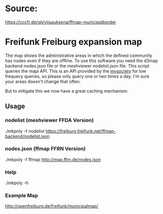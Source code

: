 # Source:
https://cccfr.de/git/viisauksena/ffmap-municipalborder

# Freifunk Freiburg expansion map
The map shows the administrative areas in which the defined community has nodes even if they are offline.
To use this software you need the d3map backend nodes.json file or the meshviewer nodelist.json file. This script queries the mapi API. This is an API provided by the [mysociety](https://github.com/mysociety/mapit) for low frequecy queries, so please only query one or two times a day. I'm sure your areas doesn't change that often.

But to mitigate this we now have a great caching mechanism.

## Usage

### nodelist (meshviewer FFDA Version)
./mkpoly -f nodelist https://freiburg.freifunk.net/ffmap-backend/nodelist.json

### nodes.json (ffmap FFRN Version)
./mkpoly  -f ffmap http://map.ffrn.de/nodes.json

### Help
./mkpoly  -h

### Example Map

http://openfreiburg.de/freifunk/municipalmap/
